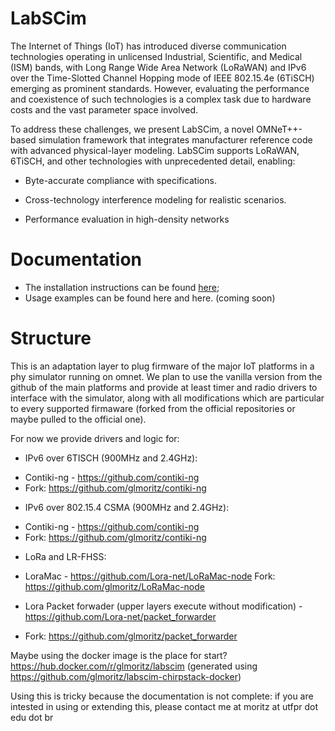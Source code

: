 # LabSCim

The Internet of Things (IoT) has introduced diverse communication technologies operating in unlicensed Industrial, Scientific, and Medical (ISM) bands, with Long Range Wide Area Network (LoRaWAN) and IPv6 over the Time-Slotted Channel Hopping mode of IEEE 802.15.4e (6TiSCH) emerging as prominent standards. However, evaluating the performance and coexistence of such technologies is a complex task due to hardware costs and the vast parameter space involved.

To address these challenges, we present LabSCim, a novel OMNeT++-based simulation framework that integrates manufacturer reference code with advanced physical-layer modeling. LabSCim supports LoRaWAN, 6TiSCH, and other technologies with unprecedented detail, enabling:

- Byte-accurate compliance with specifications.

- Cross-technology interference modeling for realistic scenarios.

- Performance evaluation in high-density networks



# Documentation

- The installation instructions can be found [here](documentation/INSTALLATION.md);
- Usage examples can be found here and here. (coming soon)

# Structure

This is an adaptation layer to plug firmware of the major IoT platforms in a phy simulator running on omnet.
We plan to use the vanilla version from the github of the main platforms and provide at least timer and radio drivers to interface with the simulator, along with all modifications which are particular to every supported firmaware (forked from the official repositories or maybe pulled to the official one).

For now we provide drivers and logic for:

* IPv6 over 6TISCH (900MHz and 2.4GHz):

- Contiki-ng - https://github.com/contiki-ng
- Fork: https://github.com/glmoritz/contiki-ng

* IPv6 over 802.15.4 CSMA (900MHz and 2.4GHz):

- Contiki-ng - https://github.com/contiki-ng
- Fork: https://github.com/glmoritz/contiki-ng

* LoRa and LR-FHSS:

- LoraMac - https://github.com/Lora-net/LoRaMac-node
Fork: https://github.com/glmoritz/LoRaMac-node
  
- Lora Packet forwader (upper layers execute without modification) - https://github.com/Lora-net/packet_forwarder
- Fork: https://github.com/glmoritz/packet_forwarder

Maybe using the docker image is the place for start?
  https://hub.docker.com/r/glmoritz/labscim (generated using https://github.com/glmoritz/labscim-chirpstack-docker)

Using this is tricky because the documentation is not complete: if you are intested in using or extending this, please contact me at moritz at utfpr dot edu dot br

  
